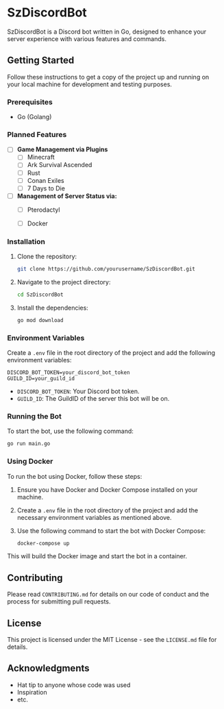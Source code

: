 # SzDiscordBot

SzDiscordBot is a Discord bot written in Go, designed to enhance your server experience with various features and commands.

## Getting Started

Follow these instructions to get a copy of the project up and running on your local machine for development and testing purposes.

### Prerequisites

- Go (Golang)


### Planned Features
 - [ ] **Game Management via Plugins**
    - [ ] Minecraft
    - [ ] Ark Survival Ascended
    - [ ] Rust
    - [ ] Conan Exiles
    - [ ] 7 Days to Die
- [ ] **Management of Server Status via:**
    - [ ] Pterodactyl
    - [ ] Docker





### Installation

1. Clone the repository:
    ```sh
    git clone https://github.com/yourusername/SzDiscordBot.git
    ```
2. Navigate to the project directory:
    ```sh
    cd SzDiscordBot
    ```
3. Install the dependencies:
    ```sh
    go mod download
    ```

### Environment Variables

Create a `.env` file in the root directory of the project and add the following environment variables:

```env
DISCORD_BOT_TOKEN=your_discord_bot_token
GUILD_ID=your_guild_id
```

- `DISCORD_BOT_TOKEN`: Your Discord bot token.
- `GUILD_ID`: The GuildID of the server this bot will be on.

### Running the Bot

To start the bot, use the following command:

```sh
go run main.go
```


### Using Docker

To run the bot using Docker, follow these steps:

1. Ensure you have Docker and Docker Compose installed on your machine.
2. Create a `.env` file in the root directory of the project and add the necessary environment variables as mentioned above.
3. Use the following command to start the bot with Docker Compose:

    ```sh
    docker-compose up
    ```

This will build the Docker image and start the bot in a container.

## Contributing

Please read `CONTRIBUTING.md` for details on our code of conduct and the process for submitting pull requests.

## License

This project is licensed under the MIT License - see the `LICENSE.md` file for details.

## Acknowledgments

- Hat tip to anyone whose code was used
- Inspiration
- etc.
